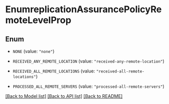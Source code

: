 # EnumreplicationAssurancePolicyRemoteLevelProp

## Enum


* `NONE` (value: `"none"`)

* `RECEIVED_ANY_REMOTE_LOCATION` (value: `"received-any-remote-location"`)

* `RECEIVED_ALL_REMOTE_LOCATIONS` (value: `"received-all-remote-locations"`)

* `PROCESSED_ALL_REMOTE_SERVERS` (value: `"processed-all-remote-servers"`)


[[Back to Model list]](../README.md#documentation-for-models) [[Back to API list]](../README.md#documentation-for-api-endpoints) [[Back to README]](../README.md)


